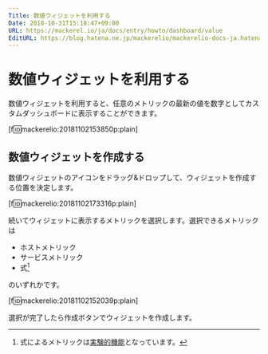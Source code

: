 ```yaml
---
Title: 数値ウィジェットを利用する
Date: 2018-10-31T15:18:47+09:00
URL: https://mackerel.io/ja/docs/entry/howto/dashboard/value
EditURL: https://blog.hatena.ne.jp/mackerelio/mackerelio-docs-ja.hatenablog.mackerel.io/atom/entry/10257846132662339692
---
```


# 数値ウィジェットを利用する
数値ウィジェットを利用すると、任意のメトリックの最新の値を数字としてカスタムダッシュボードに表示することができます。

[f:id:mackerelio:20181102153850p:plain]

## 数値ウィジェットを作成する
数値ウィジェットのアイコンをドラッグ&amp;ドロップして、ウィジェットを作成する位置を決定します。

[f:id:mackerelio:20181102173316p:plain]

続いてウィジェットに表示するメトリックを選択します。選択できるメトリックは

- ホストメトリック
- サービスメトリック
- 式[^1]

のいずれかです。

[f:id:mackerelio:20181102152039p:plain]

選択が完了したら作成ボタンでウィジェットを作成します。

[^1]: 式によるメトリックは[実験的機能](https://mackerel.io/ja/docs/entry/advanced/experimental-features)となっています。
